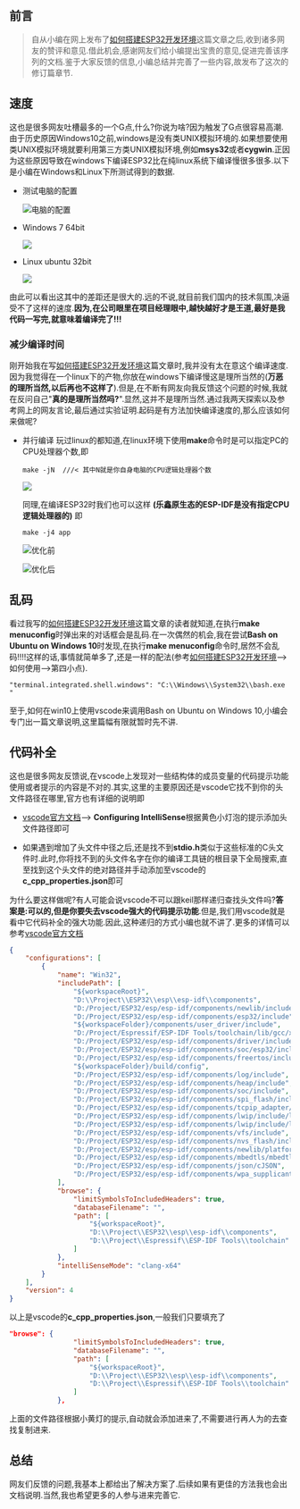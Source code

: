 ## 前言
> 自从小编在网上发布了[如何搭建ESP32开发环境](https://github.com/xiaolongba/wireless-tech/blob/master/%E8%BD%AF%E4%BB%B6/%E7%BA%A2%E6%97%AD%E6%97%A0%E7%BA%BF%E5%BC%80%E5%8F%91%E6%9D%BF%E5%AE%9E%E6%88%98%E6%95%99%E7%A8%8B/%E5%85%A5%E9%97%A8%E6%95%99%E7%A8%8B/ESP32/%E5%A6%82%E4%BD%95%E6%90%AD%E5%BB%BAESP32%E5%BC%80%E5%8F%91%E7%8E%AF%E5%A2%83.md)这篇文章之后,收到诸多网友的赞评和意见.借此机会,感谢网友们给小编提出宝贵的意见,促进完善该序列的文档.鉴于大家反馈的信息,小编总结并完善了一些内容,故发布了这次的修订篇章节.

## 速度
这也是很多网友吐槽最多的一个G点,什么?你说为啥?因为触发了G点很容易高潮.由于历史原因Windows10之前,windows是没有类UNIX模拟环境的.如果想要使用类UNIX模拟环境就要利用第三方类UNIX模拟环境,例如**msys32**或者**cygwin**.正因为这些原因导致在windows下编译ESP32比在纯linux系统下编译慢很多很多.以下是小编在Windows和Linux下所测试得到的数据.

- 测试电脑的配置

  ![电脑的配置](https://raw.githubusercontent.com/xiaolongba/picture/master/%E7%94%B5%E8%84%91%E9%85%8D%E7%BD%AE.png)

- Windows 7 64bit

  ![](https://raw.githubusercontent.com/xiaolongba/picture/master/%E4%BC%98%E5%8C%96%E5%89%8D.png)

- Linux ubuntu 32bit

  ![](https://raw.githubusercontent.com/xiaolongba/picture/master/Screenshot_2018-08-02-22-30-15-228_Clock.png)

由此可以看出这其中的差距还是很大的.远的不说,就目前我们国内的技术氛围,决逼受不了这样的速度.**因为,在公司眼里在项目经理眼中,越快越好才是王道,最好是我代码一写完,就意味着编译完了!!!**

### 减少编译时间
刚开始我在写[如何搭建ESP32开发环境](https://github.com/xiaolongba/wireless-tech/blob/master/%E8%BD%AF%E4%BB%B6/%E7%BA%A2%E6%97%AD%E6%97%A0%E7%BA%BF%E5%BC%80%E5%8F%91%E6%9D%BF%E5%AE%9E%E6%88%98%E6%95%99%E7%A8%8B/%E5%85%A5%E9%97%A8%E6%95%99%E7%A8%8B/ESP32/%E5%A6%82%E4%BD%95%E6%90%AD%E5%BB%BAESP32%E5%BC%80%E5%8F%91%E7%8E%AF%E5%A2%83.md)这篇文章时,我并没有太在意这个编译速度.因为我觉得在一个linux下的产物,你放在windows下编译慢这是理所当然的(**万恶的理所当然,以后再也不这样了**).但是,在不断有网友向我反馈这个问题的时候,我就在反问自己"**真的是理所当然吗?**".显然,这并不是理所当然.通过我两天探索以及参考网上的网友言论,最后通过实验证明.起码是有方法加快编译速度的,那么应该如何来做呢?

- 并行编译
玩过linux的都知道,在linux环境下使用**make**命令时是可以指定PC的CPU处理器个数,即
  ```
  make -jN  ///< 其中N就是你自身电脑的CPU逻辑处理器个数
  ```
  ![](https://raw.githubusercontent.com/xiaolongba/picture/master/CPU%E5%A4%84%E7%90%86%E5%99%A8.png)

  同理,在编译ESP32时我们也可以这样 **(乐鑫原生态的ESP-IDF是没有指定CPU逻辑处理器的)** 即
 
   ```
   make -j4 app
   ```
 
  ![优化前](https://raw.githubusercontent.com/xiaolongba/picture/master/%E4%BC%98%E5%8C%96%E5%89%8D.png)
 
  ![优化后](https://raw.githubusercontent.com/xiaolongba/picture/master/%E4%BC%98%E5%8C%96%E5%90%8E.png) 
 
 ## 乱码
 看过我写的[如何搭建ESP32开发环境](https://github.com/xiaolongba/wireless-tech/blob/master/%E8%BD%AF%E4%BB%B6/%E7%BA%A2%E6%97%AD%E6%97%A0%E7%BA%BF%E5%BC%80%E5%8F%91%E6%9D%BF%E5%AE%9E%E6%88%98%E6%95%99%E7%A8%8B/%E5%85%A5%E9%97%A8%E6%95%99%E7%A8%8B/ESP32/%E5%A6%82%E4%BD%95%E6%90%AD%E5%BB%BAESP32%E5%BC%80%E5%8F%91%E7%8E%AF%E5%A2%83.md)这篇文章的读者就知道,在执行**make menuconfig**时弹出来的对话框会是乱码.在一次偶然的机会,我在尝试**Bash on Ubuntu on Windows 10**时发现,在执行**make menuconfig**命令时,居然不会乱码!!!!这样的话,事情就简单多了,还是一样的配法(参考[如何搭建ESP32开发环境](https://github.com/xiaolongba/wireless-tech/blob/master/%E8%BD%AF%E4%BB%B6/%E7%BA%A2%E6%97%AD%E6%97%A0%E7%BA%BF%E5%BC%80%E5%8F%91%E6%9D%BF%E5%AE%9E%E6%88%98%E6%95%99%E7%A8%8B/%E5%85%A5%E9%97%A8%E6%95%99%E7%A8%8B/ESP32/%E5%A6%82%E4%BD%95%E6%90%AD%E5%BB%BAESP32%E5%BC%80%E5%8F%91%E7%8E%AF%E5%A2%83.md)-->如何使用-->第四小点).
 ```
 "terminal.integrated.shell.windows": "C:\\Windows\\System32\\bash.exe "
 ```
 至于,如何在win10上使用vscode来调用Bash on Ubuntu on Windows 10,小编会专门出一篇文章说明,这里篇幅有限就暂时先不讲.
 
 ## 代码补全
 这也是很多网友反馈说,在vscode上发现对一些结构体的成员变量的代码提示功能使用或者提示的内容是不对的.其实,这里的主要原因还是vscode它找不到你的头文件路径在哪里,官方也有详细的说明即
 - [vscode官方文档](https://code.visualstudio.com/docs/languages/cpp)--> **Configuring IntelliSense**根据黄色小灯泡的提示添加头文件路径即可
 
 - 如果遇到增加了头文件中径之后,还是找不到**stdio.h**类似于这些标准的C头文件时.此时,你将找不到的头文件名字在你的编译工具链的根目录下全局搜索,直至找到这个头文件的绝对路径并手动添加至vscode的**c_cpp_properties.json**即可
 
为什么要这样做呢?有人可能会说vscode不可以跟keil那样递归查找头文件吗?**答案是:可以的,但是你要失去vscode强大的代码提示功能**.但是,我们用vscode就是看中它代码补全的强大功能.因此,这种递归的方式小编也就不讲了.更多的详情可以参考[vscode官方文档](https://code.visualstudio.com/docs/languages/cpp)

```json
{
    "configurations": [
        {
            "name": "Win32",
            "includePath": [
                "${workspaceRoot}",
                "D:\\Project\\ESP32\\esp\\esp-idf\\components",
                "D:/Project/ESP32/esp/esp-idf/components/newlib/include",
                "D:/Project/ESP32/esp/esp-idf/components/esp32/include",
                "${workspaceFolder}/components/user_driver/include",
                "D:/Project/Espressif/ESP-IDF Tools/toolchain/lib/gcc/xtensa-esp32-elf/5.2.0/include",
                "D:/Project/ESP32/esp/esp-idf/components/driver/include",
                "D:/Project/ESP32/esp/esp-idf/components/soc/esp32/include",
                "D:/Project/ESP32/esp/esp-idf/components/freertos/include",
                "${workspaceFolder}/build/config",
                "D:/Project/ESP32/esp/esp-idf/components/log/include",
                "D:/Project/ESP32/esp/esp-idf/components/heap/include",
                "D:/Project/ESP32/esp/esp-idf/components/soc/include",
                "D:/Project/ESP32/esp/esp-idf/components/spi_flash/include",
                "D:/Project/ESP32/esp/esp-idf/components/tcpip_adapter/include",
                "D:/Project/ESP32/esp/esp-idf/components/lwip/include/lwip",
                "D:/Project/ESP32/esp/esp-idf/components/lwip/include/lwip/port",
                "D:/Project/ESP32/esp/esp-idf/components/vfs/include",
                "D:/Project/ESP32/esp/esp-idf/components/nvs_flash/include",
                "D:/Project/ESP32/esp/esp-idf/components/newlib/platform_include",
                "D:/Project/ESP32/esp/esp-idf/components/mbedtls/mbedtls/include",
                "D:/Project/ESP32/esp/esp-idf/components/json/cJSON",
                "D:/Project/ESP32/esp/esp-idf/components/wpa_supplicant/port/include"
            ],
            "browse": {
                "limitSymbolsToIncludedHeaders": true,
                "databaseFilename": "",
                "path": [
                    "${workspaceRoot}",
                    "D:\\Project\\ESP32\\esp\\esp-idf\\components",    ///< 填充您自己的实际esp-idf路径下的components的路径
                    "D:\\Project\\Espressif\\ESP-IDF Tools\\toolchain" ///< 填充您自己的工具链实际路径
                ]
            },
            "intelliSenseMode": "clang-x64"
        }
    ],
    "version": 4
}
```

以上是vscode的**c_cpp_properties.json**,一般我们只要填充了
```json
"browse": {
                "limitSymbolsToIncludedHeaders": true,
                "databaseFilename": "",
                "path": [
                    "${workspaceRoot}",
                    "D:\\Project\\ESP32\\esp\\esp-idf\\components",    ///< 填充您自己的实际esp-idf路径下的components的路径
                    "D:\\Project\\Espressif\\ESP-IDF Tools\\toolchain" ///< 填充您自己的工具链实际路径
                ]
            },
```
上面的文件路径根据小黄灯的提示,自动就会添加进来了,不需要进行再人为的去查找复制进来.

## 总结
网友们反馈的问题,我基本上都给出了解决方案了.后续如果有更佳的方法我也会出文档说明.当然,我也希望更多的人参与进来完善它.
